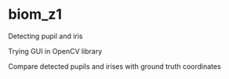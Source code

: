 # biom_z1
Detecting pupil and iris 

Trying GUI in OpenCV library

Compare detected pupils and irises with ground truth coordinates

